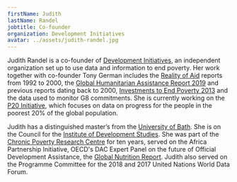 ```yaml
---
firstName: Judith
lastName: Randel
jobtitle: Co-founder
organization: Development Initiatives
avatar: ../assets/judith-randel.jpg
---
```


Judith Randel is a co-founder of [Development Initiatives](http://devinit.org/),
an independent organization set up to use data and information to end poverty.
Her work together with co-founder Tony German includes the
[Reality of Aid](http://www.realityofaid.org/) reports from 1992 to 2000, the
[Global Humanitarian Assistance Report 2019](http://devinit.org/post/global-humanitarian-assistance-report-2019/)
and previous reports dating back to 2000,
[Investments to End Poverty 2013](http://devinit.org/post/investments-to-end-poverty/)
and the data used to monitor G8 commitments. She is currently working on the
[P20 Initiative](http://devinit.org/post/projects/p20-initiative-data-leave-no-one-behind/),
which focuses on data on progress for the people in the poorest 20% of the
global population.

Judith has a distinguished master’s from the
[University of Bath](https://www.bath.ac.uk/). She is on the Council for the
[Institute of Development Studies](https://www.ids.ac.uk/). She was part of the
[Chronic Poverty Research Centre](http://www.chronicpoverty.org/) for ten years,
served on the Africa Partnership Initiative, OECD's DAC Expert Panel on the
future of Official Development Assistance, the
[Global Nutrition Report](https://globalnutritionreport.org/). Judith also
served on the Programme Committee for the 2018 and 2017 United Nations World
Data Forum.
